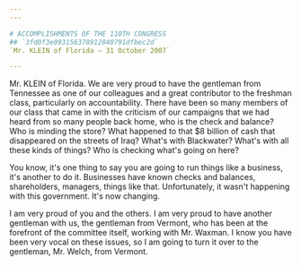 ```yaml
---
---

# ACCOMPLISHMENTS OF THE 110TH CONGRESS
## `3fd0f3e093156378912840791dfbec2d`
`Mr. KLEIN of Florida — 31 October 2007`

---
```



Mr. KLEIN of Florida. We are very proud to have the gentleman from 
Tennessee as one of our colleagues and a great contributor to the 
freshman class, particularly on accountability. There have been so many 
members of our class that came in with the criticism of our campaigns 
that we had heard from so many people back home, who is the check and 
balance? Who is minding the store? What happened to that $8 billion of 
cash that disappeared on the streets of Iraq? What's with Blackwater? 
What's with all these kinds of things? Who is checking what's going on 
here?

You know, it's one thing to say you are going to run things like a 
business, it's another to do it. Businesses have known checks and 
balances, shareholders, managers, things like that. Unfortunately, it 
wasn't happening with this government. It's now changing.

I am very proud of you and the others. I am very proud to have 
another gentleman with us, the gentleman from Vermont, who has been at 
the forefront of the committee itself, working with Mr. Waxman. I know 
you have been very vocal on these issues, so I am going to turn it over 
to the gentleman, Mr. Welch, from Vermont.